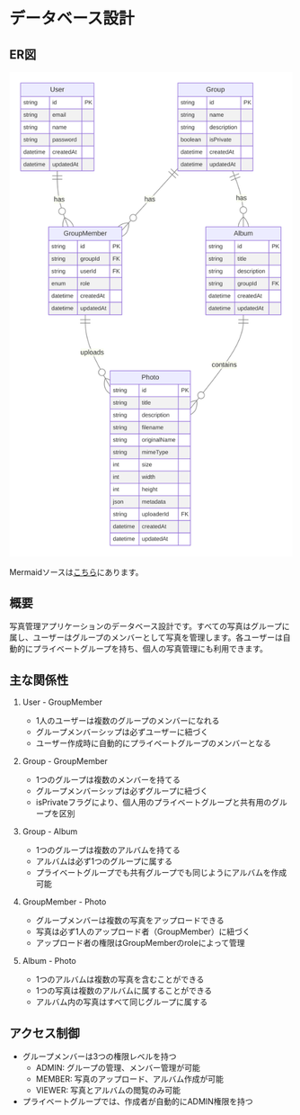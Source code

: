 # データベース設計

## ER図

![ER図](./images/er.svg)

Mermaidソースは[こちら](./diagrams/er.mmd)にあります。

## 概要

写真管理アプリケーションのデータベース設計です。すべての写真はグループに属し、ユーザーはグループのメンバーとして写真を管理します。各ユーザーは自動的にプライベートグループを持ち、個人の写真管理にも利用できます。

## 主な関係性

1. User - GroupMember
   - 1人のユーザーは複数のグループのメンバーになれる
   - グループメンバーシップは必ずユーザーに紐づく
   - ユーザー作成時に自動的にプライベートグループのメンバーとなる

2. Group - GroupMember
   - 1つのグループは複数のメンバーを持てる
   - グループメンバーシップは必ずグループに紐づく
   - isPrivateフラグにより、個人用のプライベートグループと共有用のグループを区別

3. Group - Album
   - 1つのグループは複数のアルバムを持てる
   - アルバムは必ず1つのグループに属する
   - プライベートグループでも共有グループでも同じようにアルバムを作成可能

4. GroupMember - Photo
   - グループメンバーは複数の写真をアップロードできる
   - 写真は必ず1人のアップロード者（GroupMember）に紐づく
   - アップロード者の権限はGroupMemberのroleによって管理

5. Album - Photo
   - 1つのアルバムは複数の写真を含むことができる
   - 1つの写真は複数のアルバムに属することができる
   - アルバム内の写真はすべて同じグループに属する

## アクセス制御

- グループメンバーは3つの権限レベルを持つ
  - ADMIN: グループの管理、メンバー管理が可能
  - MEMBER: 写真のアップロード、アルバム作成が可能
  - VIEWER: 写真とアルバムの閲覧のみ可能
- プライベートグループでは、作成者が自動的にADMIN権限を持つ